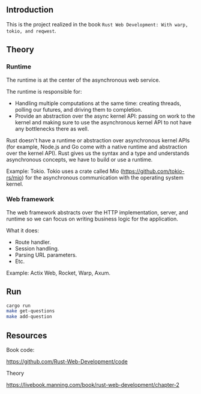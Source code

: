 ## Introduction

This is the project realized in the book `Rust Web Development: With warp, tokio, and reqwest`.

## Theory

### Runtime

The runtime is at the center of the asynchronous web service.

The runtime is responsible for:

- Handling multiple computations at the same time: creating threads, polling our futures, and driving them to completion.
- Provide an abstraction over the async kernel API: passing on work to the kernel and making sure to use the asynchronous kernel API to not have any bottlenecks there as well.

Rust doesn't have a runtime or abstraction over asynchronous kernel APIs (for example, Node.js and Go come with a native runtime and abstraction over the kernel API). Rust gives us the syntax and a type and understands asynchronous concepts, we have to build or use a runtime.

Example: Tokio. Tokio uses a crate called Mio (https://github.com/tokio-rs/mio) for the asynchronous communication with the operating system kernel.

### Web framework

The web framework abstracts over the HTTP implementation, server, and runtime so we can focus on writing business logic for the application.

What it does:

- Route handler.
- Session handling.
- Parsing URL parameters.
- Etc.

Example: Actix Web, Rocket, Warp, Axum.


## Run

```bash
cargo run
make get-questions
make add-question
```

## Resources

Book code:

<https://github.com/Rust-Web-Development/code>

Theory

<https://livebook.manning.com/book/rust-web-development/chapter-2>
